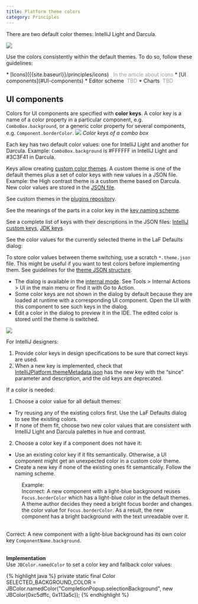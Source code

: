 ```yaml
---
title: Platform theme colors
category: Principles
---
```


There are two default color themes: IntelliJ Light and Darcula.

![]({{site.baseurl}}/images/platform_theme_colors/01_default_themes.png)

<p class="noanchor">Use the colors consistently within the default themes. To do so, follow these guidelines:</p>
* [Icons]({{site.baseurl}}/principles/icons)&nbsp;&nbsp;&nbsp;<span style="color: #999999;">In the article about icons</span>
* [UI components](#UI-components)
* Editor scheme&nbsp;&nbsp;<span style="color: #999999;">TBD</span>
* Charts&nbsp;&nbsp;<span style="color: #999999;">TBD</span>

## UI components
Colors for UI components are specified with **color keys**. A color key is a name of a color property in a particular component, e.g. `ComboBox.background`, or a generic color property for several components, e.g. `Component.borderColor`.
![]({{site.baseurl}}/images/platform_theme_colors/02_keys_naming.png)
*Color keys of a combo box*

Each key has two default color values: one for IntelliJ Light and another for Darcula. Example: `ComboBox.background` is #FFFFFF in IntelliJ Light and #3C3F41 in Darcula.

Keys allow creating [custom color themes](http://www.jetbrains.org/intellij/sdk/docs/reference_guide/ui_themes/themes_intro.html). A custom theme is one of the default themes plus a set of color keys with new values in a JSON file. Example: the High contrast theme is a custom theme based on Darcula. New color values are stored in the [JSON file](https://github.com/JetBrains/intellij-community/blob/master/platform/platform-resources/src/themes/HighContrast.theme.json).

<aside class="sideblock note">See custom themes in the <a href="https://plugins.jetbrains.com/search?tags=Theme">plugins repository</a>.</aside>

See the meanings of the parts in a color key in the [key naming scheme](http://www.jetbrains.org/intellij/sdk/docs/reference_guide/ui_themes/themes_metadata.html#key-naming-scheme). 

See a complete list of keys with their descriptions in the JSON files: [IntelliJ custom keys](https://github.com/JetBrains/intellij-community/blob/master/platform/platform-resources/src/themes/metadata/IntelliJPlatform.themeMetadata.json), [JDK keys](https://github.com/JetBrains/intellij-community/blob/master/platform/platform-resources/src/themes/metadata/JDK.themeMetadata.json).

See the color values for the currently selected theme in the LaF Defaults dialog:

<aside class="sideblock note">To store color values between theme switching, use a scratch <code>*.theme.json</code> file. This might be useful if you want to test colors before implementing them. See guidelines for the <a href="http://www.jetbrains.org/intellij/sdk/docs/reference_guide/ui_themes/themes_customize.html#defining-named-colors">theme JSON structure</a>.</aside>

* The dialog is available in the [internal mode](http://www.jetbrains.org/intellij/sdk/docs/reference_guide/internal_actions/enabling_internal.html). See Tools > Internal Actions > UI in the main menu or find it with Go to Action.
* Some color keys are not shown in the dialog by default because they are loaded at runtime with a corresponding UI component. Open the UI with this component to see such keys in the dialog.
* Edit a color in the dialog to preview it in the IDE. The edited color is stored until the theme is switched.
  
![]({{site.baseurl}}/images/platform_theme_colors/03_LaF_Defaults.png)

<aside class="sideblock note">For IntelliJ designers: 
<ol>
<li>Provide color keys in design specifications to be sure that correct keys are used.</li>
<li>When a new key is implemented, check that <a href="https://github.com/JetBrains/intellij-community/blob/master/platform/platform-resources/src/themes/metadata/IntelliJPlatform.themeMetadata.json">IntelliJPlatform.themeMetadata.json</a> has the new key with the “since” parameter and description, and the old keys are deprecated.</li>
</ol>
</aside>

If a color is needed:
1. Choose a color value for all default themes:
* Try reusing any of the existing colors first. Use the LaF Defaults dialog to see the existing colors.
* If none of them fit, choose two new color values that are consistent with IntelliJ Light and Darcula palettes in hue and contrast.
2. Choose a color key if a component does not have it:
* Use an existing color key if it fits semantically. Otherwise, a UI component might get an unexpected color in a custom color theme.
* Create a new key if none of the existing ones fit semantically. Follow the naming scheme.

<p class="noanchor" style="margin-left: 42px;">
<span>Example:</span><br/>
<span class="incorrect">Incorrect:</span> A new component with a light-blue background reuses <code>Focus.borderColor</code> which has a light-blue color in the default themes. A theme author decides they need a bright focus border and changes the color value for <code>Focus.borderColor</code>. As a result, the new component has a bright background with the text unreadable over it.<br/><br/>

<span class="correct">Correct:</span> A new component with a light-blue background has its own color key <code>ComponentName.background</code>.<br/><br/>
</p>


**Implementation**  
Use `JBColor.namedColor` to set a color key and fallback color values:
<div class="code-block__wrapper">{% highlight java %}
private static final Color SELECTED_BACKGROUND_COLOR = JBColor.namedColor("CompletionPopup.selectionBackground", new JBColor(0xc5dffc, 0x113a5c));
{% endhighlight %}</div>